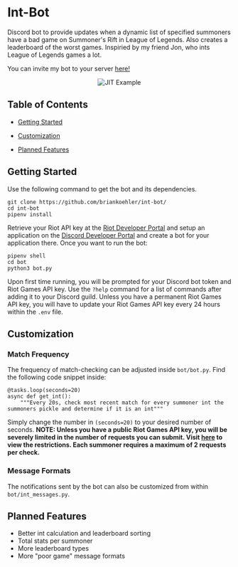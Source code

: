 # Int-Bot
Discord bot to provide updates when a dynamic list of specified summoners have a bad game on Summoner's Rift in League of Legends.  Also creates a leaderboard of the worst games.  Inspiried by my friend Jon, who ints League of Legends games a lot.

You can invite my bot to your server [here!](https://discord.com/api/oauth2/authorize?client_id=769327183008235540&permissions=8&scope=bot)

<p align="center">
    <img src="https://i.imgur.com/XyiLhB0.png" alt="JIT Example"/>
</p>


## Table of Contents
- [Getting Started](https://github.com/briankoehler/int-bot#getting-started)

- [Customization](https://github.com/briankoehler/int-bot#customization)

- [Planned Features](https://github.com/briankoehler/int-bot#planned-features)


## Getting Started
Use the following command to get the bot and its dependencies.
```
git clone https://github.com/briankoehler/int-bot/
cd int-bot
pipenv install
```
Retrieve your Riot API key at the [Riot Developer Portal](https://developer.riotgames.com/) and setup an application on the [Discord Developer Portal](https://discord.com/developers/docs/intro) and create a bot for your application there.  Once you want to run the bot:
```
pipenv shell
cd bot
python3 bot.py
```
Upon first time running, you will be prompted for your Discord bot token and Riot Games API key.  Use the ```?help``` command for a list of commands after adding it to your Discord guild.  Unless you have a permanent Riot Games API key, you will have to update your Riot Games API key every 24 hours within the ```.env``` file.


## Customization
### Match Frequency
The frequency of match-checking can be adjusted inside ```bot/bot.py```.  Find the following code snippet inside:
```
@tasks.loop(seconds=20)
async def get_int():
    """Every 20s, check most recent match for every summoner int the summoners pickle and determine if it is an int"""
```
Simply change the number in ```(seconds=20)``` to your desired number of seconds.  **NOTE: Unless you have a public Riot Games API key, you will be severely limited in the number of requests you can submit.  Visit [here](https://developer.riotgames.com/docs/portal#web-apis) to view the restrictions.  Each summoner requires a maximum of 2 requests per check.**

### Message Formats
The notifications sent by the bot can also be customized from within ```bot/int_messages.py```.


## Planned Features
* Better int calculation and leaderboard sorting
* Total stats per summoner
* More leaderboard types
* More "poor game" message formats
